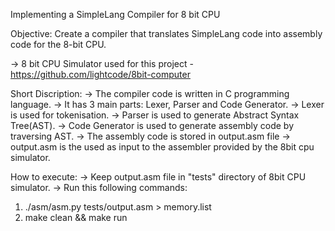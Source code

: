 Implementing a SimpleLang Compiler for 8 bit CPU

Objective: Create a compiler that translates SimpleLang code into assembly code for the 8-bit CPU.

-> 8 bit CPU Simulator used for this project - https://github.com/lightcode/8bit-computer

Short Discription:
-> The compiler code is written in C programming language. 
-> It has 3 main parts: Lexer, Parser and Code Generator.
-> Lexer is used for tokenisation.
-> Parser is used to generate Abstract Syntax Tree(AST).
-> Code Generator is used to generate assembly code by traversing AST.
-> The assembly code is stored in output.asm file
-> output.asm is the used as input to the assembler provided by the 8bit cpu simulator.

How to execute:
-> Keep output.asm file in "tests" directory of 8bit CPU simulator.
-> Run this following commands: 
   1) ./asm/asm.py tests/output.asm > memory.list
   2) make clean && make run
